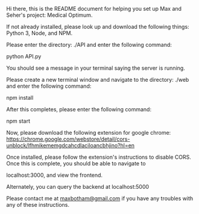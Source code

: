 Hi there, this is the README document for helping you set up Max and Seher's project: Medical Optimum.

If not already installed, please look up and download the following things: Python 3, Node, and NPM.

Please enter the directory: ./API and enter the following command:

python API.py

You should see a message in your terminal saying the server is running.

Please create a new terminal window and navigate to the directory: ./web and enter the following command:

npm install

After this completes, please enter the following command:

npm start

Now, please download the following extension for google chrome:
https://chrome.google.com/webstore/detail/cors-unblock/lfhmikememgdcahcdlaciloancbhjino?hl=en

Once installed, please follow the extension's instructions to disable CORS. Once this is complete, you should be able to navigate to

localhost:3000, and view the frontend. 

Alternately, you can query the backend at localhost:5000

Please contact me at maxbotham@gmail.com if you have any troubles with any of these instructions.